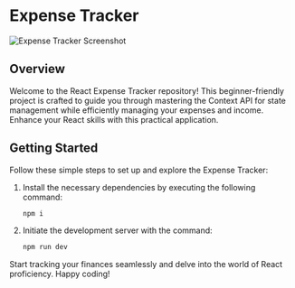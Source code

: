 # Expense Tracker

![Expense Tracker Screenshot](https://i.ibb.co/c837wy2/Screenshot-36.png)

## Overview

Welcome to the React Expense Tracker repository! This beginner-friendly project is crafted to guide you through mastering the Context API for state management while efficiently managing your expenses and income. Enhance your React skills with this practical application.

## Getting Started

Follow these simple steps to set up and explore the Expense Tracker:

1. Install the necessary dependencies by executing the following command:

    ```sh
    npm i
    ```

2. Initiate the development server with the command:

    ```sh
    npm run dev
    ```

Start tracking your finances seamlessly and delve into the world of React proficiency. Happy coding!
